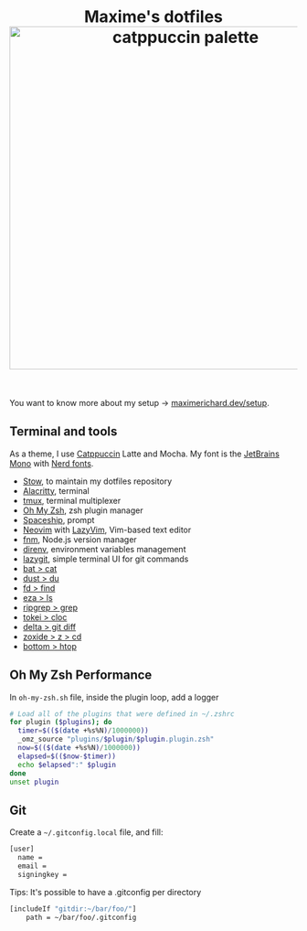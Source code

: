 <h1 align="center">
Maxime's dotfiles <br>
<img src="https://raw.githubusercontent.com/catppuccin/catppuccin/main/assets/palette/macchiato.png" alt="catppuccin palette"  width="600px" />
</h1>
<br />

You want to know more about my setup -> [maximerichard.dev/setup](https://maximerichard.dev/setup).

## Terminal and tools

As a theme, I use [Catppuccin](https://catppuccin.com/) Latte and Mocha. My font is the [JetBrains Mono](https://www.jetbrains.com/lp/mono/) with [Nerd fonts](https://www.nerdfonts.com/).

- [Stow](https://www.gnu.org/software/stow/), to maintain my dotfiles repository
- [Alacritty](https://alacritty.org/), terminal
- [tmux](https://github.com/tmux/tmux), terminal multiplexer
- [Oh My Zsh](https://ohmyz.sh/), zsh plugin manager
- [Spaceship](https://spaceship-prompt.sh/), prompt
- [Neovim](https://neovim.io/) with [LazyVim](https://www.lazyvim.org/), Vim-based text editor
- [fnm](https://fnm.vercel.app), Node.js version manager
- [direnv](https://direnv.net/), environment variables management
- [lazygit](https://github.com/jesseduffield/lazygit), simple terminal UI for git commands
- [bat > cat](https://github.com/sharkdp/bat)
- [dust > du](https://github.com/bootandy/dust)
- [fd > find](https://github.com/sharkdp/fd)
- [eza > ls](https://github.com/eza-community/eza)
- [ripgrep > grep](https://github.com/BurntSushi/ripgrep)
- [tokei > cloc](https://github.com/XAMPPRocky/tokei)
- [delta > git diff](https://github.com/dandavison/delta)
- [zoxide > z > cd](https://github.com/ajeetdsouza/zoxide)
- [bottom > htop](https://github.com/ClementTsang/bottom)

## Oh My Zsh Performance

In `oh-my-zsh.sh` file, inside the plugin loop, add a logger

```sh
# Load all of the plugins that were defined in ~/.zshrc
for plugin ($plugins); do
  timer=$(($(date +%s%N)/1000000))
  _omz_source "plugins/$plugin/$plugin.plugin.zsh"
  now=$(($(date +%s%N)/1000000))
  elapsed=$(($now-$timer))
  echo $elapsed":" $plugin
done
unset plugin
```

## Git

Create a `~/.gitconfig.local` file, and fill:

```sh
[user]
  name =
  email =
  signingkey =
```

Tips: It's possible to have a .gitconfig per directory

```sh
[includeIf "gitdir:~/bar/foo/"]
    path = ~/bar/foo/.gitconfig
```
